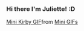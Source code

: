 ### Hi there I'm Juliette! :D

<div class="tenor-gif-embed" data-postid="15571439" data-share-method="host" data-aspect-ratio="1.76796" data-width="100%"><a href="https://tenor.com/view/mini-kirby-running-walking-outside-gif-15571439">Mini Kirby GIF</a>from <a href="https://tenor.com/search/mini-gifs">Mini GIFs</a></div> <script type="text/javascript" async src="https://tenor.com/embed.js"></script>
<!--
**J-LG30/J-LG30** is a ✨ _special_ ✨ repository because its `README.md` (this file) appears on your GitHub profile.

Here are some ideas to get you started:

- 🔭 I’m currently working on ...
- 🌱 I’m currently learning ...
- 👯 I’m looking to collaborate on ...
- 🤔 I’m looking for help with ...
- 💬 Ask me about ...
- 📫 How to reach me: ...
- 😄 Pronouns: ...
- ⚡ Fun fact: ...
-->
